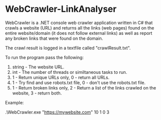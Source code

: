 # WebCrawler-LinkAnalyser

WebCrawler is a .NET console web crawler application written in C# that crawls a website (URL) and returns all the links (web pages) found on the entire website/domain (it does not follow external links) as well as report any broken links that were found on the domain. 

The crawl result is logged in a textfile called "crawlResult.txt".

To run the program pass the following:
1) string - The website URL.
2) int - The number of threads or similtaneous tasks to run.
3) 1 - Return unique URLs only, 0 - return all URLs.
4) 1 - Try find and use robots.txt file, 0 - don't use the robots.txt file.
5) 1 - Return broken links only, 2 - Return a list of the links crawled on the website, 3 - return both.

Example:

.\WebCrawler.exe "https://mywebsite.com" 10 1 0 3
